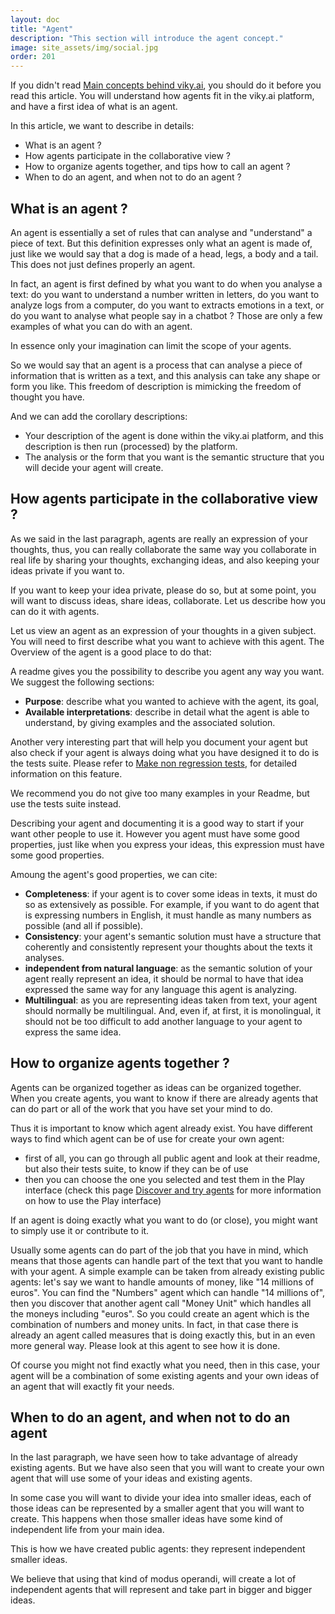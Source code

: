 ```yaml
---
layout: doc
title: "Agent"
description: "This section will introduce the agent concept."
image: site_assets/img/social.jpg
order: 201
---
```


If you didn't read [Main concepts behind viky.ai](/doc/topics/main-concepts-behind-viky-ai/), you should do it before you read this article. You will understand how agents fit in the viky.ai platform, and have a first idea of what is an agent.

In this article, we want to describe in details:

* What is an agent ?
* How agents participate in the collaborative view ?
* How to organize agents together, and tips how to call an agent ?
* When to do an agent, and when not to do an agent ?

## What is an agent ?

An agent is essentially a set of rules that can analyse and "understand" a piece of text. But this definition expresses only what an agent is made of, just like we would say that a dog is made of a head, legs, a body and a tail. This does not just defines properly an agent.

In fact, an agent is first defined by what you want to do when you analyse a text: do you want to understand a number written in letters, do you want to analyze logs from a computer, do you want to extracts emotions in a text, or do you want to analyse what people say in a chatbot ? Those are only a few examples of what you can do with an agent.

In essence only your imagination can limit the scope of your agents.

So we would say that an agent is a process that can analyse a piece of information that is written as a text, and this analysis can take any shape or form you like. This freedom of description is mimicking the freedom of thought you have.

And we can add the corollary descriptions:

* Your description of the agent is done within the viky.ai platform, and this description is then run (processed) by the platform.
* The analysis or the form that you want is the semantic structure that you will decide your agent will create.

## How agents participate in the collaborative view ?

As we said in the last paragraph, agents are really an expression of your thoughts, thus, you can really collaborate the same way you collaborate in real life by sharing your thoughts, exchanging ideas, and also keeping your ideas private if you want to.

If you want to keep your idea private, please do so, but at some point, you will want to discuss ideas, share ideas, collaborate. Let us describe how you can do it with agents.

Let us view an agent as an expression of your thoughts in a given subject. You will need to first describe what you want to achieve with this agent. The Overview of the agent is a good place to do that:

A readme gives you the possibility to describe you agent any way you want. We suggest the following sections:
* **Purpose**: describe what you wanted to achieve with the agent, its goal,
* **Available interpretations**: describe in detail what the agent is able to understand, by giving examples and the associated solution.

Another very interesting part that will help you document your agent but also check if your agent is always doing what you have designed it to do is the tests suite. Please refer to [Make non regression tests](/doc/how-to/make-non-regression-tests/), for detailed information on this feature.

We recommend you do not give too many examples in your Readme, but use the tests suite instead.

Describing your agent and documenting it is a good way to start if your want other people to use it. However you agent must have some good properties, just like when you express your ideas, this expression must have some good properties.

Amoung the agent's good properties, we can cite:

* **Completeness**: if your agent is to cover some ideas in texts, it must do so as extensively as possible. For example, if you want to do agent that is expressing numbers in English, it must handle as many numbers as possible (and all if possible).
* **Consistency**: your agent's semantic solution must have a structure that coherently and consistently represent your thoughts about the texts it analyses.
* **independent from natural language**: as the semantic solution of your agent really represent an idea, it should be normal to have that idea expressed the same way for any language this agent is analyzing.
* **Multilingual**: as you are representing ideas taken from text, your agent should normally be multilingual. And, even if, at first, it is monolingual, it should not be too difficult to add another language to your agent to express the same idea.


## How to organize agents together ?

Agents can be organized together as ideas can be organized together. When you create agents, you want to know if there are already agents that can do part or all of the work that you have set your mind to do.

Thus it is important to know which agent already exist. You have different ways to find which agent can be of use for create your own agent:

* first of all, you can go through all public agent and look at their readme, but also their tests suite, to know if they can be of use
* then you can choose the one you selected and test them in the Play interface (check this page [Discover and try agents](/doc/how-to/discover-and-try-agents/) for more information on how to use the Play interface)

If an agent is doing exactly what you want to do (or close), you might want to simply use it or contribute to it.

Usually some agents can do part of the job that you have in mind, which means that those agents can handle part of the text that you want to handle with your agent. A simple example can be taken from already existing public agents: let's say we want to handle amounts of money, like "14 millions of euros". You can find the "Numbers" agent which can handle "14 millions of", then you discover that another agent call "Money Unit" which handles all the moneys including "euros". So you could create an agent which is the combination of numbers and money units. In fact, in that case there is already an agent called measures that is doing exactly this, but in an even more general way. Please look at this agent to see how it is done.

Of course you might not find exactly what you need, then in this case, your agent will be a combination of some existing agents and your own ideas of an agent that will exactly fit your needs.

## When to do an agent, and when not to do an agent

In the last paragraph, we have seen how to take advantage of already existing agents. But we have also seen that you will want to create your own agent that will use some of your ideas and existing agents.

In some case you will want to divide your idea into smaller ideas, each of those ideas can be represented by a smaller agent that you will want to create. This happens when those smaller ideas have some kind of independent life from your main idea.

This is how we have created public agents: they represent independent smaller ideas.

We believe that using that kind of modus operandi, will create a lot of independent agents that will represent and take part in bigger and bigger ideas.
